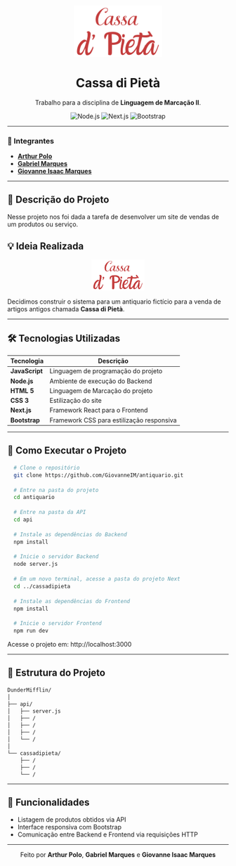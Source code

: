 <p align="center">
  <img src="./cassadPieta.svg" alt="Logo Dunder Mifflin" width="200"/>
</p>

<h1 align="center">Cassa di Pietà</h1>

<p align="center">
  Trabalho para a disciplina de <b>Linguagem de Marcação II</b>.
</p>

<p align="center">
  <img src="https://img.shields.io/badge/Node.js-Express-green" alt="Node.js">
  <img src="https://img.shields.io/badge/Next.js-Frontend-blue" alt="Next.js">
  <img src="https://img.shields.io/badge/Bootstrap-Responsive-purple" alt="Bootstrap">
</p>

---

### 👥 Integrantes

- [**Arthur Polo**](https://github.com/ArthurGpolo)
- [**Gabriel Marques**](https://github.com/njz-gabriel)
- [**Giovanne Isaac Marques**](https://github.com/GiovanneIM)

---

## 🧾 Descrição do Projeto

Nesse projeto nos foi dada a tarefa de desenvolver um site de vendas de um produtos ou serviço.

## 💡 Ideia Realizada

<p align="center">
  <img src="./cassadPieta.svg" alt="Logo Dunder Mifflin" width="120"/>
</p>

Decidimos construir o sistema para um antiquario fictício para a venda de artigos antigos chamada **Cassa di Pietà**.

---

## 🛠️ Tecnologias Utilizadas

| Tecnologia | Descrição |
|-------------|------------|
| **JavaScript** | Linguagem de programação do projeto |
| **Node.js** | Ambiente de execução do Backend |
| **HTML 5** | Linguagem de Marcação do projeto |
| **CSS 3** | Estilização do site |
| **Next.js** | Framework React para o Frontend |
| **Bootstrap** | Framework CSS para estilização responsiva |

---

## 🚀 Como Executar o Projeto

```bash
  # Clone o repositório
  git clone https://github.com/GiovanneIM/antiquario.git
  
  # Entre na pasta do projeto
  cd antiquario
  
  # Entre na pasta da API
  cd api
  
  # Instale as dependências do Backend
  npm install
  
  # Inicie o servidor Backend
  node server.js
  
  # Em um novo terminal, acesse a pasta do projeto Next
  cd ../cassadipieta
  
  # Instale as dependências do Frontend
  npm install
  
  # Inicie o servidor Frontend
  npm run dev
```
Acesse o projeto em: http://localhost:3000

---

## 📂 Estrutura do Projeto
```
DunderMifflin/
│
├── api/
│   ├── server.js
│   ├── /
│   ├── /
│   ├── /
│   └── /
│
└── cassadipieta/
    ├── /
    ├── /
    └── /
```

---

## 📌 Funcionalidades

- Listagem de produtos obtidos via API
- Interface responsiva com Bootstrap
- Comunicação entre Backend e Frontend via requisições HTTP

---

<p align="center">
  Feito por <b>Arthur Polo</b>, <b>Gabriel Marques</b> e <b>Giovanne Isaac Marques</b><br>
</p>

